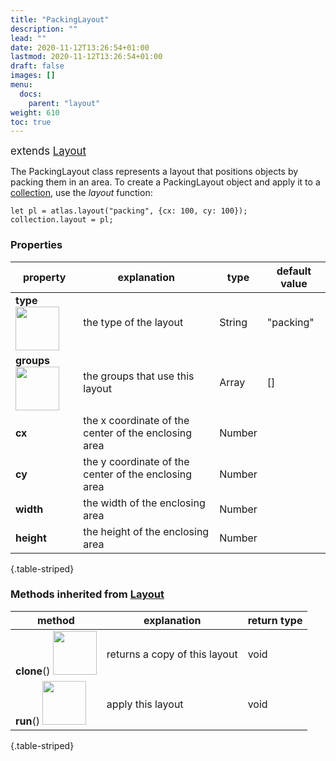 ```yaml
---
title: "PackingLayout"
description: ""
lead: ""
date: 2020-11-12T13:26:54+01:00
lastmod: 2020-11-12T13:26:54+01:00
draft: false
images: []
menu:
  docs:
    parent: "layout"
weight: 610
toc: true
---
```


<span style="font-size:1.2em">extends [Layout](../layout/)</span><br>

The PackingLayout class represents a layout that positions objects by packing them in an area. To create a PackingLayout object and apply it to a [collection](../../group/collection/), use the _layout_ function:

    let pl = atlas.layout("packing", {cx: 100, cy: 100});
    collection.layout = pl;

### Properties
| property |  explanation   | type | default value |
| --- | --- | --- | --- |
|**type** <img width="70px" src="../../readonly.png"> | the type of the layout | String | "packing" | 
|**groups** <img width="70px" src="../../readonly.png">| the groups that use this layout | Array | [] |
|**cx**| the x coordinate of the center of the enclosing area | Number |  |
|**cy**| the y coordinate of the center of the enclosing area | Number |  |
|**width**| the width of the enclosing area | Number |  |
|**height**| the height of the enclosing area | Number |  |
{.table-striped}

### Methods inherited from [Layout](../layout/)
| method |  explanation   | return type |
| --- | --- | --- |
| **clone**() <img width="70px" src="../../overrides.png"> | returns a copy of this layout | void |
| **run**() <img width="70px" src="../../overrides.png"> | apply this layout | void |
{.table-striped}